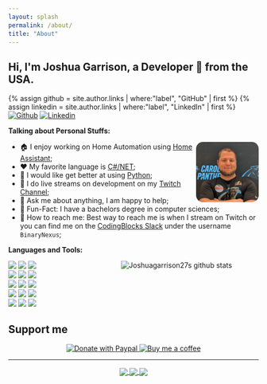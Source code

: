 ```yaml
---
layout: splash
permalink: /about/
title: "About"
---
```


<!-- Your title -->
## Hi, I'm Joshua Garrison, a Developer 🚀 from the USA.

{% assign github = site.author.links | where:"label", "GitHub" | first %}
{% assign linkedin = site.author.links | where:"label", "LinkedIn" | first %}
[![Github](https://img.shields.io/badge/-Github-000?style=flat&logo=Github&logoColor=white)]({{github.url}})
[![Linkedin](https://img.shields.io/badge/-LinkedIn-blue?style=flat&logo=Linkedin&logoColor=white)]({{linkedin.url}})

<!-- Talking about you -->
**Talking about Personal Stuffs:**

<!-- Any image aligned to the right. Beware the width -->
<img width="25%" align="right" valign="top" style="border-radius: 1em;" alt="Github" src="/assets/images/bio-photo.png" />

- :house: I enjoy working on Home Automation using [Home Assistant](https://home-assistant.io);
- :hearts: My favorite language is [C#/NET](https://docs.microsoft.com/en-us/dotnet/csharp/); 
- :snake: I would like get better at using [Python](https://www.python.org/);
- :movie_camera: I do live streams on development on my [Twitch Channel](https://www.twitch.tv/binarynexus);
- :speech_balloon: Ask me about anything, I am happy to help;
- :loudspeaker: Fun-Fact: I have a bachelors degree in computer sciences;
- :postbox: How to reach me: Best way to reach me is when I stream on Twitch or you can find me on the [CodingBlocks Slack](https://www.codingblocks.net/slack/) under the username `BinaryNexus`;

**Languages and Tools:** 

<!-- Your github readme stats
You can use this api: https://github.com/anuraghazra/github-readme-stats
-->
<p>
  <a href="https://github.com/joshuagarrison27">
    <img width="55%" align="right" alt="Joshuagarrison27s github stats" src="https://github-readme-stats.vercel.app/api?username=joshuagarrison27&show_icons=true&hide_border=true" />
  </a>
  
  <!-- Your languages and tools. Be careful with the alignment. 
  You can use this sites to get logos: https://www.vectorlogo.zone or https://simpleicons.org/
  -->
  <img width="10%" src="https://www.vectorlogo.zone/logos/dotnet/dotnet-ar21.svg">
  <img width="10%" src="https://www.vectorlogo.zone/logos/microsoft_azure/microsoft_azure-ar21.svg">
  <img width="10%" src="https://www.vectorlogo.zone/logos/visualstudio_code/visualstudio_code-ar21.svg">
  <br />
  <img width="10%" src="https://www.vectorlogo.zone/logos/android/android-ar21.svg">
  <img width="10%" src="https://www.vectorlogo.zone/logos/mysql/mysql-ar21.svg">
  <img width="10%" src="https://www.vectorlogo.zone/logos/sqlite/sqlite-ar21.svg">
  <br />
  <img width="10%" src="https://www.vectorlogo.zone/logos/twitch/twitch-ar21.svg">
  <img width="10%" src="https://www.vectorlogo.zone/logos/python/python-ar21.svg">
  <img width="10%" src="https://www.vectorlogo.zone/logos/git-scm/git-scm-ar21.svg">
  <br />
  <img width="10%" src="https://www.vectorlogo.zone/logos/git-scm/git-scm-ar21.svg">
  <img width="10%" src="https://www.vectorlogo.zone/logos/yaml/yaml-ar21.svg">
  <img width="10%" src="https://www.vectorlogo.zone/logos/javascript/javascript-ar21.svg">
  <br />
  <img width="10%" src="https://www.vectorlogo.zone/logos/java/java-ar21.svg">
  <img width="10%" src="https://www.vectorlogo.zone/logos/apache_tomcat/apache_tomcat-ar21.svg">
  <img width="10%" src="https://www.vectorlogo.zone/logos/eclipse/eclipse-ar21.svg">
</p>

<!-- Your hits or visitors
site: http://hits.dwyl.com or https://visitor-badge.glitch.me
Both apis are in trouble due to the number of requests, if you know any other to register visitors, great

<p align="center">
  <img alt="HitCount" src="http://hits.dwyl.com/onimur/onimur.svg" />
  <img alt="visitors" src="https://visitor-badge.glitch.me/badge?page_id=onimur.onimur" />
  <img alt="ViewCount" src="https://views.whatilearened.today/views/github/onimur/onimur.svg" />
</p>
-->

## Support me
<!-- Your support, if you have it 
I created these images, feel free to use them.
-->
<p align="center">
  <a href="https://www.paypal.com/donate?hosted_button_id=AHUFVNYVW7CDG" target="_blank">
      <img width="18%" alt="Donate with Paypal" src="https://raw.githubusercontent.com/onimur/.github/master/.resources/support-paypal.png"/>
  </a>
  <a href="https://www.buymeacoffee.com/joshuagarrison" target="_blank">
      <img width="18%" alt="Buy me a coffee" src="https://raw.githubusercontent.com/onimur/.github/master/.resources/support-buy-coffee.png"/>
  </a>
</p>

---

<!-- Its main projects -->
<p align="center">
  <a href="https://github.com/JoshuaGarrison27/Home-Assistant-Configuration">
    <img align="center" src="https://github-readme-stats.vercel.app/api/pin/?username=JoshuaGarrison27&repo=Home-Assistant-Configuration" />
  </a>
  <a href="https://github.com/JoshuaGarrison27/JoshuaGarrison27.github.io">
    <img align="center" src="https://github-readme-stats.vercel.app/api/pin/?username=JoshuaGarrison27&repo=JoshuaGarrison27.github.io" />
  </a>
  <a href="https://github.com/JoshuaGarrison27/Motorized_MQTT_Blinds">
    <img align="center" src="https://github-readme-stats.vercel.app/api/pin/?username=JoshuaGarrison27&repo=Motorized_MQTT_Blinds" />
  </a>
</p>
